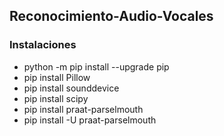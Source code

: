 ## Reconocimiento-Audio-Vocales

### Instalaciones
* python -m pip install --upgrade pip
* pip install Pillow
* pip install sounddevice
* pip install scipy
* pip install praat-parselmouth
* pip install -U praat-parselmouth
